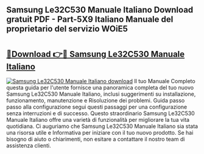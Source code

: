 ## Samsung Le32C530 Manuale Italiano Download gratuit PDF - Part-5X9 Italiano Manuale del proprietario del servizio WOiE5

# <h2><a href="http://dfaae1o.blite.top/?on=Samsung+Le32C530+Manuale+Italiano">🔗Download 👉🔴 Samsung Le32C530 Manuale Italiano</a></h2>

[![Samsung Le32C530 Manuale Italiano download](https://i.imgur.com/lujVjoI.png)](http://dfaae1o.blite.top/?on=Samsung+Le32C530+Manuale+Italiano)
Il tuo Manuale Completo questa guida per l'utente fornisce una panoramica completa del tuo nuovo Samsung Le32C530 Manuale Italiano, inclusi suggerimenti su installazione, funzionamento, manutenzione e Risoluzione dei problemi. Guida passo passo alla configurazione segui questi passaggi per una configurazione senza interruzioni e di successo. Questo straordinario Samsung Le32C530 Manuale Italiano offre una varietà di funzionalità per migliorare la tua vita quotidiana. Ci auguriamo che Samsung Le32C530 Manuale Italiano sia stata una risorsa utile e Informativa per iniziare con il tuo nuovo prodotto. Se hai bisogno di aiuto o chiarimenti, non esitare a contattare il nostro team di assistenza clienti.

